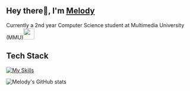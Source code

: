 <h2>Hey there👋, I'm <a href="https://melodykoh.tech/">Melody</a></h2>
<p>Currently a 2nd year Computer Science student at Multimedia University (MMU)</a><img src="https://media.giphy.com/media/WUlplcMpOCEmTGBtBW/giphy.gif" width="30"></p>

## Tech Stack
[![My Skills](https://skillicons.dev/icons?i=python,cpp,java,go,html,css,js,tailwind,react,next,nodejs,express,nest,graphql,git,docker,tensorflow,pytorch,flutter,flask,mysql)](https://skillicons.dev)


![Melody's GitHub stats](https://github-readme-stats.vercel.app/api?username=melo04&show_icons=true&theme=midnight-purple)
